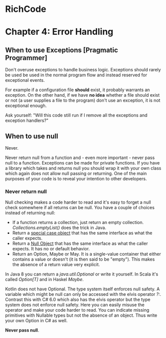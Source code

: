 # RichCode
# Chapter 4: Error Handling

## When to use Exceptions [Pragmatic Programmer]

Don't overuse exceptions to handle business logic. Exceptions should rarely be used be used in the normal program flow and instead reserved for exceptional events. 

For example if a configuration file __should__ exist, it probably warrants an exception. On the other hand, if we have __no idea__ whether a file should exist or not (a user supplies a file to the program) don't use an exception, it is not exceptional enough.  

Ask yourself: "Will this code still run if I remove all the exceptions and exception handlers?" 

## When to use null
Never.

Never return null from a function and - even more important - never pass null to a function. Exceptions can be made for private functions. If you have a library which takes and returns null you should wrap it with your own class which again does not allow null passing or returning. One of the main purposes of your code is to reveal your intention to other developers.


### Never return null ###
Null checking makes a code harder to read and it's easy to forget a null check somewhere if all returns can be null. You have a couple of choices instead of returning null:

* If a function returns a collection, just return an empty collection. *Collections.emptyList()* does the trick in Java.
* Return a [special case object](http://martinfowler.com/eaaCatalog/specialCase.html) that has the same interface as what the caller expects.
* Return a [Null Object](https://en.wikipedia.org/wiki/Null_Object_pattern) that has the same interface as what the caller expects. It has no or default behavior.
* Return an Option, Maybe or May. It is a single-value container that either contains a value or doesn't (it is then said to be "empty"). This makes the absence of a return value very explicit.

In Java 8 you can return a *java.util.Optional* or write it yourself. In Scala it's called *Option[T]* and in Haskel *Maybe*. 

Kotlin does not have Optional. The type system itself enforces null safety. A variable which might be null can only be accessed with the elvis operator *?:*. Contrast this with C# 6.0 which also has the elvis operator but the type system does not enforce null safety. Here you can easily misuse the operator and make your code harder to read. You can indicate missing primitives with Nullable types but not the absence of an object. Thus write your own Option in C# as well.

__Never pass null__.
